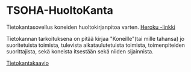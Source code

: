 # TSOHA-HuoltoKanta
Tietokantasovellus koneiden huoltokirjanpitoa varten.
[Heroku -linkki](https://git.heroku.com/tsoha-konekanta.git)


Tietokannan tarkoituksena on pitää kirjaa "Koneille"(tai mille tahansa) jo suoritetuista toimista, tulevista aikataulutetuista toimista, toimenpiteiden suorittajista, sekä koneista itsestään sekä niiden sijainnista.

[Tietokantakaavio](../master/documentation/Kaaviot/TSOHA-HuoltoKanta-TietokantaKaavio-smaller.png)
